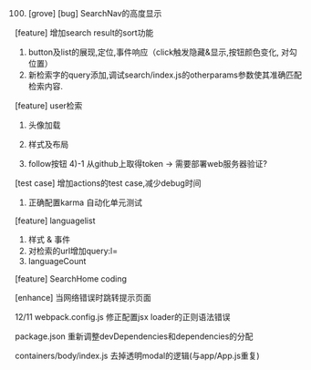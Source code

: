 100. [grove]
[bug] SearchNav的高度显示

[feature] 增加search result的sort功能
1) button及list的展现,定位,事件响应（click触发隐藏&显示,按钮颜色变化, 对勾位置）
2) 新检索字的query添加,调试search/index.js的otherparams参数使其准确匹配检索内容.

[feature] user检索
1) 头像加载

2) 样式及布局

4) follow按钮
4)-1 从github上取得token
-> 需要部署web服务器验证?

[test case] 增加actions的test case,减少debug时间
1) 正确配置karma 自动化单元测试

[feature] languagelist
1) 样式 & 事件
2) 对检索的url增加query:l=
3) languageCount

[feature] SearchHome coding

[enhance] 当网络错误时跳转提示页面

12/11
webpack.config.js
修正配置jsx loader的正则语法错误

package.json
重新调整devDependencies和dependencies的分配

containers/body/index.js
去掉透明modal的逻辑(与app/App.js重复)

